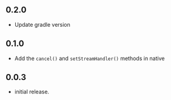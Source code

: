 ## 0.2.0

* Update gradle version

## 0.1.0

* Add the `cancel()` and `setStreamHandler()` methods in native

## 0.0.3

* initial release.

